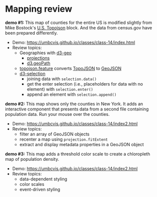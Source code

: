 
# Mapping review


**demo #1:** This map of counties for the entire US is modified slightly from Mike Bostock's [U.S. Topojson](https://bl.ocks.org/mbostock/410820) block. And the data from census.gov have been prepared differently.

* Demo: https://umbcvis.github.io/classes/class-14/index.html
* Review topics:
   * Geographies with [d3-geo](https://github.com/d3/d3-geo)
       * [projections](https://github.com/d3/d3/blob/master/API.md#projections)
       * [d3.geoPath](https://github.com/d3/d3-geo/blob/master/README.md#paths)
   * [topojson.feature](https://github.com/topojson/topojson-client/blob/master/README.md#feature) converts [TopoJSON](https://github.com/topojson/topojson) to [GeoJSON](http://geojson.org/)
   * [d3-selection](https://github.com/d3/d3/blob/master/API.md#selections-d3-selection)
       * joining data with ```selection.data()```
       * get the enter selection (i.e., placeholders for data with no element) with ```selection.enter()``` 
       * append an element with ```selection.append()```

**demo #2:** This map shows only the counties in New York. It adds an interactive component that presents data from a second file containing population data. Run your mouse over the counties.

* Demo: https://umbcvis.github.io/classes/class-14/index2.html
* Review topics:
    * filter an array of GeoJSON objects
    * recenter a map using ```projection.fitExtent```
    * extract and display metadata properties in a GeoJSON object

**demo #3:** This map adds a threshold color scale to create a chloropleth map of population density.

* Demo: https://umbcvis.github.io/classes/class-14/index2.html
* Review topics:
    * data-dependent styling
    * color scales
    * event-driven styling
